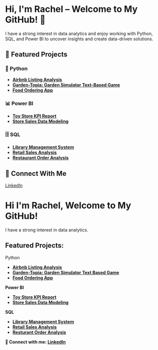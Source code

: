 <h1>Hi, I'm Rachel – Welcome to My GitHub! 👋</h1>
<p>I have a strong interest in data analytics and enjoy working with Python, SQL, and Power BI to uncover insights and create data-driven solutions.</p>

<h2>📌 Featured Projects</h2>

<h3>🐍 Python</h3>
<ul>
  <li><a href="https://github.com/philoooo/Projects/blob/main/Airbnb.ipynb"><b>Airbnb Listing Analysis</b></a></li>
  <li><a href="https://github.com/philoooo/DataQuest/blob/main/GardenTopia.ipynb"><b>Garden-Topia: Garden Simulator Text-Based Game</b></a></li>
  <li><a href="https://github.com/philoooo/DataQuest/blob/main/QuickEatz.ipynb"><b>Food Ordering App</b></a></li>
</ul>

<h3>📊 Power BI</h3>
<ul>
  <li><a href="https://drive.google.com/file/d/1wp2P1sflpjU3sshp1laXSMC9QOY_ArS6/view?usp=drive_link"><b>Toy Store KPI Report</b></a></li>
  <li><a href="https://drive.google.com/file/d/1e_zpG72L79UUOtFAm0twkTmSKe_xTU6u/view?usp=sharing"><b>Store Sales Data Modeling</b></a></li>
</ul>

<h3>🗄 SQL</h3>
<ul>
  <li><a href="https://github.com/philoooo/Library-Management-System"><b>Library Management System</b></a></li>
  <li><a href="https://github.com/philoooo/Retail-Sales-P1/blob/main/README.md"><b>Retail Sales Analysis</b></a></li>
  <li><a href="https://github.com/philoooo/Restaurant-Order-Analysis-in-SQL/blob/main/Resturant%20Data%20Analysis.sql"><b>Restaurant Order Analysis</b></a></li>
</ul>

<h2>🤝 Connect With Me</h2>
<p>
  <a href="https://www.linkedin.com/in/rachel-curran-ba23a7303" target="_blank">LinkedIn</a>
</p>


<h1>Hi I'm Rachel, Welcome to My GitHub! </a></h1>
I have a strong interest in data analytics. <h2>
<h2> Featured Projects:</h2>
</b>
Python
  
- <b>[Airbnb Listing Analysis](https://github.com/philoooo/Projects/blob/main/Airbnb.ipynb)
- <b>[Garden-Topia: Garden Simulator Text Based Game](https://github.com/philoooo/DataQuest/blob/main/GardenTopia.ipynb)
- <b>[Food Ordering App](https://github.com/philoooo/DataQuest/blob/main/QuickEatz.ipynb)
  
Power BI
- <b>[Toy Store KPI Report](https://drive.google.com/file/d/1wp2P1sflpjU3sshp1laXSMC9QOY_ArS6/view?usp=drive_link)
- <b>[Store Sales Data Modeling](https://drive.google.com/file/d/1e_zpG72L79UUOtFAm0twkTmSKe_xTU6u/view?usp=sharing)

SQL
- <b>[Library Management System](https://github.com/philoooo/Library-Management-System)
- <b>[Retail Sales Analysis](https://github.com/philoooo/Retail-Sales-P1/blob/main/README.md)
- <b>[Resturant Order Analysis](https://github.com/philoooo/Restaurant-Order-Analysis-in-SQL/blob/main/Resturant%20Data%20Analysis.sql)
  
</b>
</h2>


<p>🤳 Connect with me: <a href="https://www.linkedin.com/in/rachel-curran-ba23a7303" target="_blank">LinkedIn</a></p>
